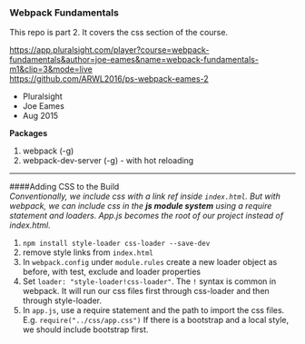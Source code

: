 ### Webpack Fundamentals   

This repo is part 2. It covers the css section of the course. 

https://app.pluralsight.com/player?course=webpack-fundamentals&author=joe-eames&name=webpack-fundamentals-m1&clip=3&mode=live   
https://github.com/ARWL2016/ps-webpack-eames-2    

- Pluralsight  
- Joe Eames  
- Aug 2015  

**Packages**   
1. webpack (-g)  
2. webpack-dev-server (-g) - with hot reloading   

---
####Adding CSS to the Build  
*Conventionally, we include css with a link ref inside `index.html`. But with webpack, we can include css in the **js module system** using a require statement and loaders. App.js becomes the root of our project instead of index.html.* 
1. `npm install style-loader css-loader --save-dev`  
2. remove style links from `index.html`  
3. In `webpack.config` under `module.rules` create a new loader object as before, with test, exclude and loader properties
4. Set `loader: "style-loader!css-loader"`. The `!` syntax is common in webpack. It will run our css files first through css-loader and then through style-loader. 
5. In `app.js`, use a require statement and the path to import the css files. E.g. `require("../css/app.css")` If there is a bootstrap and a local style, we should include bootstrap first.  


